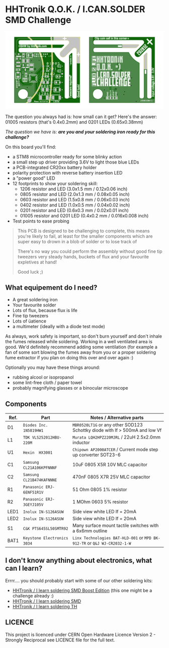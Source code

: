 HHTronik Q.O.K. / I.CAN.SOLDER SMD Challenge
============================================

![HHTronik Q.O.K. / I.CAN.SOLDER Challenge Q.O.K PCB rendering](./assets/pcb-rendering.png)

The question you always had is: how small can it get? Here's the answer: 01005 resistors (that's 0.4x0.2mm) and 0201 LEDs (0.65x0.38mm)

*The question we have is: __are you and your soldering iron ready for this challenge?__*


On this board you'll find:

- a STM8 microcontroller ready for some blinky action
- a small step up driver providing 3.6V to light those blue LEDs
- a PCB-integrated CR20xx battery holder
- polarity protection with reverse battery insertion LED
- a "power good" LED
- 12 footprints to show your soldering skill:
	- 1206 resistor and LED (3.0x1.5 mm / 0.12x0.06 inch)
	- 0805 resistor and LED (2.0x1.3 mm / 0.08x0.05 inch)
	- 0603 resistor and LED (1.5x0.8 mm / 0.06x0.03 inch)
	- 0402 resistor and LED (1.0x0.5 mm / 0.04x0.02 inch)
	- 0201 resistor and LED (0.6x0.3 mm / 0.02x0.01 inch)
	- 01005 resistor and 0201 LED (0.4x0.2 mm / 0.016x0.008 inch)
- Test points to ease probing

>
> This PCB is designed to be challenging to complete, this means you're
> likely to fail, at least for the smaller components which are super easy
> to drown in a blob of solder or to lose track of
>
> There's no way you could perform the assembly without good fine tip tweezers
> very steady hands, buckets of flux and your favourite expletives at hand!
>
> Good luck ;)
>

What equipement do I need?
--------------------------

- A great soldering iron
- Your favourite solder
- Lots of flux, because flux is life
- Fine tip tweezers
- Lots of üatience
- a multimeter (ideally with a diode test mode)

As always, work safety is important, so don't burn yourself and don't inhale the fumes released while soldering. Working in a well ventilated area is good. We'd definitely recommend adding some ventilation (for example a fan of some sort blowing the fumes away from you or a proper soldering fume extractor if you plan on doing this over and over again :)

Optionally you may have these things around:

- rubbing alcool or isopropanol
- some lint-free cloth / paper towel
- probably magnifying glasses or a binocular microscope

Components
----------

| Ref. | Part                        | Notes / Alternative parts  |
| ---- | --------------------------- | -------------------------- |
| D1   | `Diodes Inc. 1N5819HW1`     | `MBR0520LT1G` or any other SOD123 Schottky diode with If > 500mA and low Vf
| L1   | `TDK VLS252012HBU-220M`     | `Murata LQH2HPZ220MJRL` / 22uH 2.5x2.0mm inductor
| U1   | `Hexin  HX3001`             | `Chipown AP2000ATCER` / Current mode step up converter SOT23-6
| C1   | `Samsung CL21A106KPFNNNF`   | 10uF 0805 X5R 10V MLC capacitor
| C2   | `Samsung CL21B474KAFNNNE`   | 470nF 0805 X7R 25V MLC capacitor
| R1   | `Panasonic ERJ-6ENF51R1V`   | 51 Ohm 0805 1% resistor
| R2   | `Panasonic ERJ-3GEYJ105V`   | 1 MOhm 0603 5% resistor
| LED1 | `Inolux IN-S126ASUW`        | Side view white LED If = 20mA 
| LED2 | `Inolux IN-S126ASUW`        | Side view white LED If = 20mA
| S1   | `C&K PTS645SL50SMTR92`      | Many surface mount tactile switches with a 6x6mm outline
| BAT1 | `Keystone Electronics 3034` | `Linx Technologies BAT-HLD-001` or `MPD BK-912-TR` or `Q&J WJ-CR2032-1-W`


I don't know anything about electronics, what can I learn?
----------------------------------------------------------

Errrr.... you should probably start with some of our other soldering kits:

- [HHTronik / I learn soldering SMD Boost Edition](https://github.com/hhtronik/qok-i-learn-soldering-smd-boost) (this one might be a challenge already :)
- [HHTronik / I learn soldering SMD](https://github.com/hhtronik/qok-i-learn-soldering-smd)
- [HHTronik / I learn soldering TH](https://github.com/hhtronik/qok-i-learn-soldering-th)

LICENCE
-------

This project is licenced under CERN Open Hardware Licence Version 2 - Strongly Reciprocal see LICENCE file for the full text.